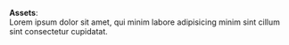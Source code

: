 **Assets**:  
Lorem ipsum dolor sit amet, qui minim labore adipisicing minim sint cillum sint consectetur cupidatat.  


